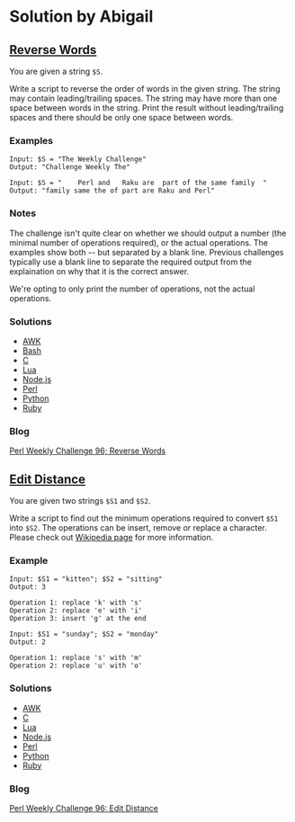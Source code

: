 # Solution by Abigail

## [Reverse Words](https://perlweeklychallenge.org/blog/perl-weekly-challenge-096/#TASK1)

You are given a string `$S`.

Write a script to reverse the order of words in the given string.
The string may contain leading/trailing spaces. The string may have
more than one space between words in the string. Print the result
without leading/trailing spaces and there should be only one space
between words.

### Examples
~~~~
Input: $S = "The Weekly Challenge"
Output: "Challenge Weekly The"

Input: $S = "    Perl and   Raku are  part of the same family  "
Output: "family same the of part are Raku and Perl"
~~~~

### Notes

The challenge isn't quite clear on whether we should output a number
(the minimal number of operations required), or the actual operations.
The examples show both -- but separated by a blank line. Previous
challenges typically use a blank line to separate the required output
from the explaination on why that it is the correct answer.

We're opting to only print the number of operations, not the actual
operations.

### Solutions
* [AWK](awk/ch-1.awk)
* [Bash](sh/ch-1.sh)
* [C](c/ch-1.c)
* [Lua](lua/ch-1.lua)
* [Node.js](node/ch-1.js)
* [Perl](perl/ch-1.pl)
* [Python](python/ch-1.py)
* [Ruby](ruby/ch-1.rb)

### Blog
[Perl Weekly Challenge 96; Reverse Words](https://wp.me/pcxd30-mj)


## [Edit Distance](https://perlweeklychallenge.org/blog/perl-weekly-challenge-096/#TASK2)

You are given two strings `$S1` and `$S2`.

Write a script to find out the minimum operations required to convert
`$S1` into `$S2`. The operations can be insert, remove or replace a
character. Please check out [Wikipedia
page](https://en.wikipedia.org/wiki/Edit_distance) for more information.

### Example
~~~~
Input: $S1 = "kitten"; $S2 = "sitting"
Output: 3

Operation 1: replace 'k' with 's'
Operation 2: replace 'e' with 'i'
Operation 3: insert 'g' at the end
~~~~

~~~~
Input: $S1 = "sunday"; $S2 = "monday"
Output: 2

Operation 1: replace 's' with 'm'
Operation 2: replace 'u' with 'o'
~~~~

### Solutions
* [AWK](awk/ch-2.awk)
* [C](c/ch-2.c)
* [Lua](lua/ch-2.lua)
* [Node.js](node/ch-2.js)
* [Perl](perl/ch-2.pl)
* [Python](python/ch-2.py)
* [Ruby](ruby/ch-2.rb)

### Blog
[Perl Weekly Challenge 96: Edit Distance](https://wp.me/pcxd30-n7)
